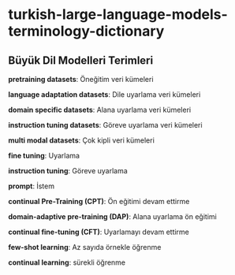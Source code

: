 # turkish-large-language-models-terminology-dictionary



## Büyük Dil Modelleri Terimleri

**pretraining datasets**: Öneğitim veri kümeleri

**language adaptation datasets**: Dile uyarlama veri kümeleri     

**domain specific datasets**: Alana uyarlama veri kümeleri

**instruction tuning datasets**: Göreve  uyarlama veri kümeleri

**multi modal datasets**: Çok kipli veri kümeleri

**fine tuning**: Uyarlama

**instruction tuning**: Göreve uyarlama

**prompt**: İstem

**continual Pre-Training (CPT)**: Ön eğitimi devam ettirme

**domain-adaptive pre-training (DAP)**: Alana uyarlama ön eğitimi 

**continual fine-tuning (CFT)**: Uyarlamayı devam ettirme

**few-shot learning**: Az sayıda örnekle öğrenme

**continual learning**: sürekli öğrenme
